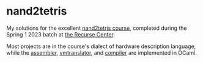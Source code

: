 # nand2tetris

My solutions for the excellent [nand2tetris course](https://www.nand2tetris.org/), completed during the Spring 1 2023 batch at [the Recurse Center](https://www.recurse.com/).

Most projects are in the course's dialect of hardware description language, while the [assembler](assembler), [vmtranslator](vmtranslator), and [compiler](compiler) are implemented in OCaml.
